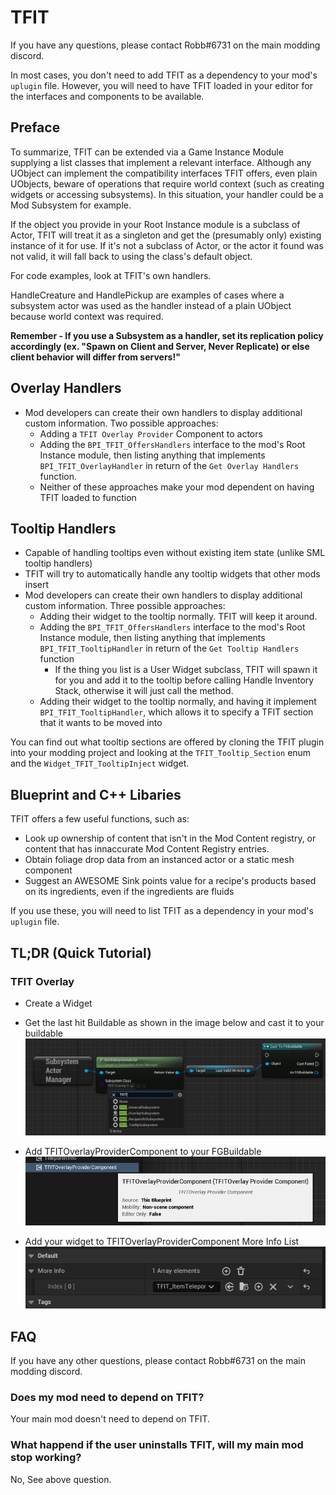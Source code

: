 # TFIT

If you have any questions, please contact Robb#6731 on the main modding discord.

In most cases, you don't need to add TFIT as a dependency to your mod's `uplugin` file.
However, you will need to have TFIT loaded in your editor for the interfaces and components to be available.

## Preface

To summarize, TFIT can be extended via a Game Instance Module supplying a list classes that implement a relevant interface. Although any UObject can implement the compatibility interfaces TFIT offers, even plain UObjects, beware of operations that require world context (such as creating widgets or accessing subsystems). In this situation, your handler could be a Mod Subsystem for example.

If the object you provide in your Root Instance module is a subclass of Actor, TFIT will treat it as a singleton and get the (presumably only) existing instance of it for use. If it's not a subclass of Actor, or the actor it found was not valid, it will fall back to using the class's default object.

For code examples, look at TFIT's own handlers.

HandleCreature and HandlePickup are examples of cases where a subsystem actor was used as the handler instead of a plain UObject because world context was required.

**Remember - If you use a Subsystem as a handler, set its replication policy accordingly (ex. "Spawn on Client and Server, Never Replicate) or else client behavior will differ from servers!"**

## Overlay Handlers

- Mod developers can create their own handlers to display additional custom information. Two possible approaches:
  - Adding a `TFIT Overlay Provider` Component to actors
  - Adding the `BPI_TFIT_OffersHandlers` interface to the mod's Root Instance module, then listing anything that implements `BPI_TFIT_OverlayHandler` in return of the `Get Overlay Handlers` function.
  - Neither of these approaches make your mod dependent on having TFIT loaded to function

## Tooltip Handlers

- Capable of handling tooltips even without existing item state (unlike SML tooltip handlers)
- TFIT will try to automatically handle any tooltip widgets that other mods insert
- Mod developers can create their own handlers to display additional custom information. Three possible approaches:
  - Adding their widget to the tooltip normally. TFIT will keep it around.
  - Adding the `BPI_TFIT_OffersHandlers` interface to the mod's Root Instance module, then listing anything that implements `BPI_TFIT_TooltipHandler` in return of the `Get Tooltip Handlers` function
    - If the thing you list is a User Widget subclass, TFIT will spawn it for you and add it to the tooltip before calling Handle Inventory Stack, otherwise it will just call the method.
  - Adding their widget to the tooltip normally, and having it implement `BPI_TFIT_TooltipHandler`, which allows it to specify a TFIT section that it wants to be moved into

You can find out what tooltip sections are offered by cloning the TFIT plugin into your modding project and looking at the `TFIT_Tooltip_Section` enum and the `Widget_TFIT_TooltipInject` widget.

## Blueprint and C++ Libaries

TFIT offers a few useful functions, such as:

- Look up ownership of content that isn't in the Mod Content registry, or content that has innaccurate Mod Content Registry entries.
- Obtain foliage drop data from an instanced actor or a static mesh component
- Suggest an AWESOME Sink points value for a recipe's products based on its ingredients, even if the ingredients are fluids

If you use these, you will need to list TFIT as a dependency in your mod's `uplugin` file.

## TL;DR (Quick Tutorial)

### TFIT Overlay

- Create a Widget 
- Get the last hit Buildable as shown in the image below and cast it to your buildable 
![widget](Images/TFIT_Subsystem.png)

- Add TFITOverlayProviderComponent to your FGBuildable
![Component](Images/TFIT_Component.png)

- Add your widget to TFITOverlayProviderComponent More Info List
![More Info](Images/TFIT_AddCustomWidget.png)

## FAQ

If you have any other questions, please contact Robb#6731 on the main modding discord.

### Does my mod need to depend on TFIT?

Your main mod doesn't need to depend on TFIT.

### What happend if the user uninstalls TFIT, will my main mod stop working?

No, See above question.
